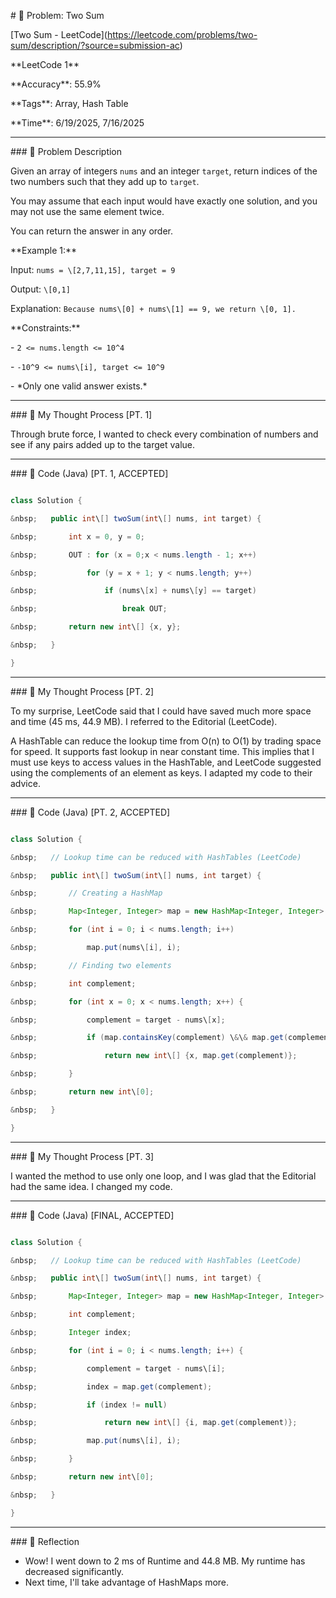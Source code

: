 \# 🧮 Problem: Two Sum



\[Two Sum - LeetCode](https://leetcode.com/problems/two-sum/description/?source=submission-ac)



\*\*LeetCode 1\*\*



\*\*Accuracy\*\*: 55.9%



\*\*Tags\*\*: Array, Hash Table



\*\*Time\*\*: 6/19/2025, 7/16/2025



---



\### 🔗 Problem Description



Given an array of integers `nums` and an integer `target`, return indices of the two numbers such that they add up to `target`.



You may assume that each input would have exactly one solution, and you may not use the same element twice.



You can return the answer in any order.





\*\*Example 1:\*\*  

Input: `nums = \[2,7,11,15], target = 9`

Output: `\[0,1]`

Explanation: `Because nums\[0] + nums\[1] == 9, we return \[0, 1].`



\*\*Constraints:\*\*



\- `2 <= nums.length <= 10^4`

\- `-10^9 <= nums\[i], target <= 10^9`

\- \*Only one valid answer exists.\*



---



\### 🧠 My Thought Process \[PT. 1]



Through brute force, I wanted to check every combination of numbers and see if any pairs added up to the target value.



---



\### 🧪 Code (Java) \[PT. 1, ACCEPTED]



```java

class Solution {

&nbsp;   public int\[] twoSum(int\[] nums, int target) {

&nbsp;       int x = 0, y = 0;

&nbsp;       OUT : for (x = 0;x < nums.length - 1; x++)

&nbsp;           for (y = x + 1; y < nums.length; y++)

&nbsp;               if (nums\[x] + nums\[y] == target)

&nbsp;                   break OUT;

&nbsp;       return new int\[] {x, y};

&nbsp;   }

}

```

---



\### 🧠 My Thought Process \[PT. 2]



To my surprise, LeetCode said that I could have saved much more space and time (45 ms, 44.9 MB). I referred to the Editorial (LeetCode).



A HashTable can reduce the lookup time from O(n) to O(1) by trading space for speed. It supports fast lookup in near constant time. This implies that I must use keys to access values in the HashTable, and LeetCode suggested using the complements of an element as keys. I adapted my code to their advice.



---



\### 🧪 Code (Java) \[PT. 2, ACCEPTED]



```java

class Solution {

&nbsp;   // Lookup time can be reduced with HashTables (LeetCode)

&nbsp;   public int\[] twoSum(int\[] nums, int target) {

&nbsp;       // Creating a HashMap

&nbsp;       Map<Integer, Integer> map = new HashMap<Integer, Integer>();

&nbsp;       for (int i = 0; i < nums.length; i++)

&nbsp;           map.put(nums\[i], i);

&nbsp;       // Finding two elements

&nbsp;       int complement;

&nbsp;       for (int x = 0; x < nums.length; x++) {

&nbsp;           complement = target - nums\[x];

&nbsp;           if (map.containsKey(complement) \&\& map.get(complement) != x)

&nbsp;               return new int\[] {x, map.get(complement)};

&nbsp;       }

&nbsp;       return new int\[0];

&nbsp;   }

}

```



---



\### 🧠 My Thought Process \[PT. 3]



I wanted the method to use only one loop, and I was glad that the Editorial had the same idea. I changed my code.



---



\### 🧪 Code (Java) \[FINAL, ACCEPTED]



```java

class Solution {

&nbsp;   // Lookup time can be reduced with HashTables (LeetCode)

&nbsp;   public int\[] twoSum(int\[] nums, int target) {

&nbsp;       Map<Integer, Integer> map = new HashMap<Integer, Integer>();

&nbsp;       int complement;

&nbsp;       Integer index;

&nbsp;       for (int i = 0; i < nums.length; i++) {

&nbsp;           complement = target - nums\[i];

&nbsp;           index = map.get(complement);

&nbsp;           if (index != null)

&nbsp;               return new int\[] {i, map.get(complement)};

&nbsp;           map.put(nums\[i], i);

&nbsp;       }

&nbsp;       return new int\[0];

&nbsp;   }

}

```



---



\### 🧠 Reflection



* Wow! I went down to 2 ms of Runtime and 44.8 MB. My runtime has decreased significantly.
* Next time, I'll take advantage of HashMaps more. 









